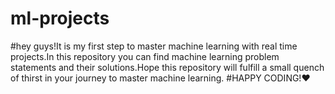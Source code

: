 # ml-projects
#hey guys!It is my first step to master machine learning with real time projects.In this repository you can find machine learning problem statements and their solutions.Hope this repository will fulfill a small quench of thirst in your journey to master machine learning.
#HAPPY CODING!❤
